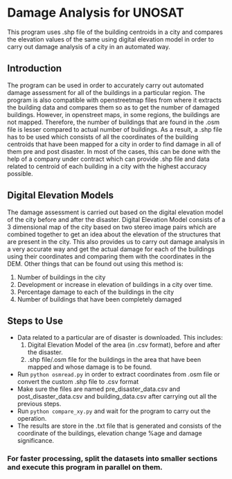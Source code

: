 # Damage Analysis for UNOSAT
This program uses .shp file of the building centroids in a city and compares the elevation values of the same using digital elevation model in order to carry out damage analysis of a city in an automated way.

## Introduction
The program can be used in order to accurately carry out automated damage assessment for all of the buildings in a particular region.
The program is also compatible with openstreetmap files from where it extracts the building data and compares them so as to get the number of damaged buildings. However, in openstreet maps, in some regions, the buildings are not mapped. Therefore, the number of buildings that are found in the .osm file is lesser compared to actual number of buildings. As a result, a .shp file has to be used which consists of all the coordinates of the building centroids that have been mapped for a city in order to find damage in all of them pre and post disaster.
In most of the cases, this can be done with the help of a company under contract which can provide .shp file and data related to centroid of each building in a city with the highest accuracy possible.

## Digital Elevation Models
The damage assessment is carried out based on the digital elevation model of the city before and after the disaster. Digital Elevation Model consists of a 3 dimensional map of the city based on two stereo image pairs which are combined together to get an idea about the elevation of the structures that are present in the city. This also provides us to carry out damage analysis in a very accurate way and get the actual damage for each of the buildings using their coordinates and comparing them with the coordinates in the DEM.
Other things that can be found out using this method is:
1) Number of buildings in the city
2) Development or increase in elevation of buildings in a city over time.
3) Percentage damage to each of the buildings in the city
4) Number of buildings that have been completely damaged

## Steps to Use
- Data related to a particular are of disaster is downloaded. This includes:
  1) Digital Elevation Model of the area (in .csv format), before and after the disaster.
  2) .shp file/.osm file for the buildings in the area that have been mapped and whose damage is to be found.
- Run `python osmread.py` in order to extract coordinates from .osm file or convert the custom .shp file to .csv format
- Make sure the files are named pre_disaster_data.csv and post_disaster_data.csv and building_data.csv after carrying out all the previous steps.
- Run `python compare_xy.py` and wait for the program to carry out the operation.
- The results are store in the .txt file that is generated and consists of the coordinate of the buildings, elevation change %age and damage significance.
### For faster processing, split the datasets into smaller sections and execute this program in parallel on them.
